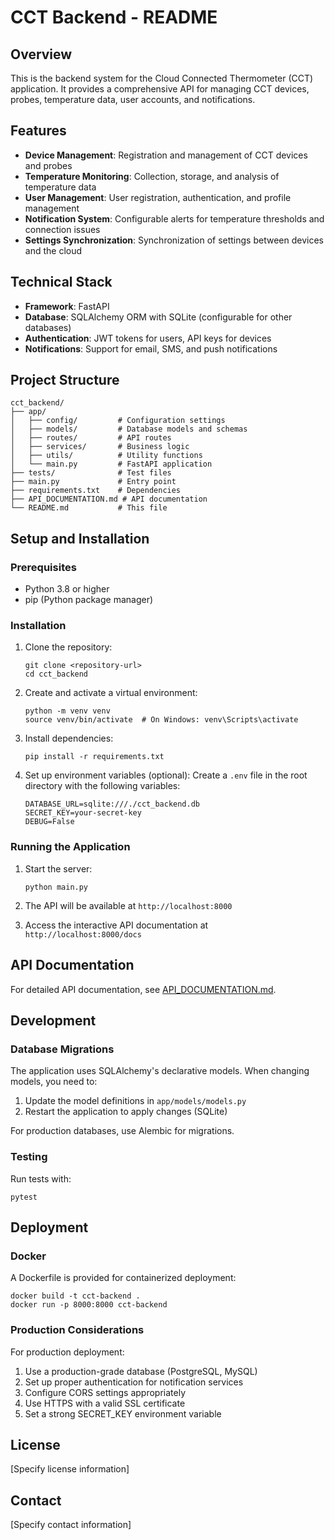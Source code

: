 # CCT Backend - README

## Overview

This is the backend system for the Cloud Connected Thermometer (CCT) application. It provides a comprehensive API for managing CCT devices, probes, temperature data, user accounts, and notifications.

## Features

- **Device Management**: Registration and management of CCT devices and probes
- **Temperature Monitoring**: Collection, storage, and analysis of temperature data
- **User Management**: User registration, authentication, and profile management
- **Notification System**: Configurable alerts for temperature thresholds and connection issues
- **Settings Synchronization**: Synchronization of settings between devices and the cloud

## Technical Stack

- **Framework**: FastAPI
- **Database**: SQLAlchemy ORM with SQLite (configurable for other databases)
- **Authentication**: JWT tokens for users, API keys for devices
- **Notifications**: Support for email, SMS, and push notifications

## Project Structure

```
cct_backend/
├── app/
│   ├── config/         # Configuration settings
│   ├── models/         # Database models and schemas
│   ├── routes/         # API routes
│   ├── services/       # Business logic
│   ├── utils/          # Utility functions
│   └── main.py         # FastAPI application
├── tests/              # Test files
├── main.py             # Entry point
├── requirements.txt    # Dependencies
├── API_DOCUMENTATION.md # API documentation
└── README.md           # This file
```

## Setup and Installation

### Prerequisites

- Python 3.8 or higher
- pip (Python package manager)

### Installation

1. Clone the repository:
   ```
   git clone <repository-url>
   cd cct_backend
   ```

2. Create and activate a virtual environment:
   ```
   python -m venv venv
   source venv/bin/activate  # On Windows: venv\Scripts\activate
   ```

3. Install dependencies:
   ```
   pip install -r requirements.txt
   ```

4. Set up environment variables (optional):
   Create a `.env` file in the root directory with the following variables:
   ```
   DATABASE_URL=sqlite:///./cct_backend.db
   SECRET_KEY=your-secret-key
   DEBUG=False
   ```

### Running the Application

1. Start the server:
   ```
   python main.py
   ```

2. The API will be available at `http://localhost:8000`

3. Access the interactive API documentation at `http://localhost:8000/docs`

## API Documentation

For detailed API documentation, see [API_DOCUMENTATION.md](API_DOCUMENTATION.md).

## Development

### Database Migrations

The application uses SQLAlchemy's declarative models. When changing models, you need to:

1. Update the model definitions in `app/models/models.py`
2. Restart the application to apply changes (SQLite)

For production databases, use Alembic for migrations.

### Testing

Run tests with:
```
pytest
```

## Deployment

### Docker

A Dockerfile is provided for containerized deployment:

```
docker build -t cct-backend .
docker run -p 8000:8000 cct-backend
```

### Production Considerations

For production deployment:

1. Use a production-grade database (PostgreSQL, MySQL)
2. Set up proper authentication for notification services
3. Configure CORS settings appropriately
4. Use HTTPS with a valid SSL certificate
5. Set a strong SECRET_KEY environment variable

## License

[Specify license information]

## Contact

[Specify contact information]
